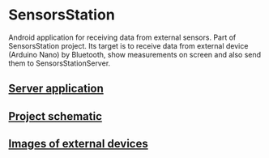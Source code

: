 # SensorsStation

Android application for receiving data from external sensors. Part of SensorsStation project. Its target is to receive data from external device (Arduino Nano) by Bluetooth, show measurements on screen and also send them to SensorsStationServer.


## [Server application](https://github.com/black-fluffy-cat/SensorsStationServer)
## [Project schematic](https://github.com/black-fluffy-cat/SensorsStation_ArduinoRaspberryCodes_Documentation/blob/master/SensorsStation.pdf)
## [Images of external devices](https://github.com/black-fluffy-cat/SensorsStation_ArduinoRaspberryCodes_Documentation/tree/master/Images%26Screenshots)